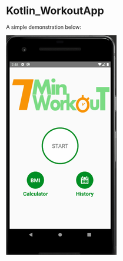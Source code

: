 # Kotlin_WorkoutApp

A simple demonstration below:

<img src="https://github.com/Mikail184/Kotlin_WorkoutApp/blob/master/app/src/main/res/drawable/app.gif" width=300>
